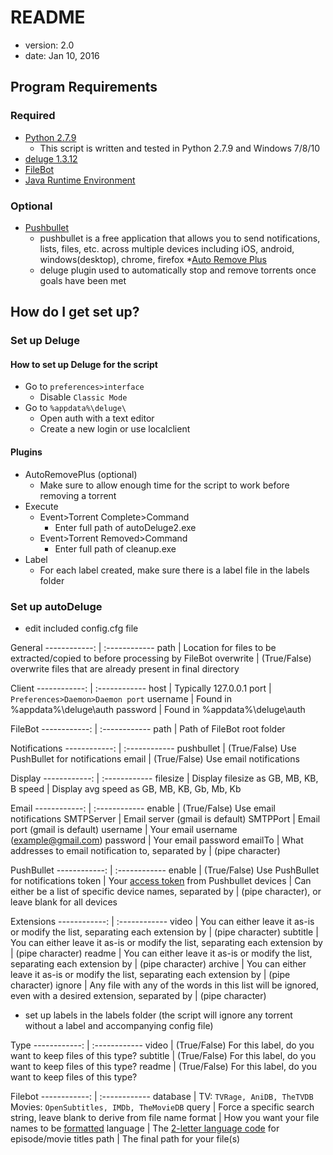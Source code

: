 # README

* version: 2.0
* date: Jan 10, 2016

## Program Requirements
### Required
* [Python 2.7.9](https://www.python.org/downloads/)
	* This script is written and tested in Python 2.7.9 and Windows 7/8/10
* [deluge 1.3.12](http://dev.deluge-torrent.org/wiki/Download)
* [FileBot](http://www.filebot.net/#download)
* [Java Runtime Environment](https://java.com/en/download/manual.jsp)
### Optional
* [Pushbullet](https://www.pushbullet.com/)
	* pushbullet is a free application that allows you to send notifications, lists, files, etc. 
	across multiple devices including iOS, android, windows(desktop), chrome, firefox
*[Auto Remove Plus](http://forum.deluge-torrent.org/viewtopic.php?f=9&t=47243)
	* deluge plugin used to automatically stop and remove torrents once goals have been met

## How do I get set up?

### Set up Deluge
#### How to set up Deluge for the script
* Go to `preferences>interface`
	* Disable `Classic Mode`
* Go to `%appdata%\deluge\`
	* Open auth with a text editor
	* Create a new login or use localclient
#### Plugins
* AutoRemovePlus (optional)
	* Make sure to allow enough time for the script to work before removing a torrent
* Execute
	* Event>Torrent Complete>Command
		* Enter full path of autoDeluge2.exe
	* Event>Torrent Removed>Command
		* Enter full path of cleanup.exe
* Label
	* For each label created, make sure there is a label file in the labels folder

### Set up autoDeluge
* edit included config.cfg file

General
------------: | :------------
path          | Location for files to be extracted/copied to before processing by FileBot
overwrite     | (True/False) overwrite files that are already present in final directory

Client
------------: | :------------
host          | Typically 127.0.0.1
port          | `Preferences>Daemon>Daemon port`
username      | Found in %appdata%\deluge\auth
password      | Found in %appdata%\deluge\auth

FileBot
------------: | :------------
path          | Path of FileBot root folder

Notifications
------------: | :------------
pushbullet    | (True/False) Use PushBullet for notifications
email         | (True/False) Use email notifications

Display
------------: | :------------
filesize      | Display filesize as GB, MB, KB, B
speed         | Display avg speed as GB, MB, KB, Gb, Mb, Kb

Email
------------: | :------------
enable        | (True/False) Use email notifications
SMTPServer    | Email server (gmail is default)
SMTPPort      | Email port (gmail is default)
username      | Your email username (example@gmail.com)
password      | Your email password
emailTo       | What addresses to email notification to, separated by | (pipe character)

PushBullet
------------: | :------------
enable        | (True/False) Use PushBullet for notifications
token         | Your [access token](https://www.pushbullet.com/account) from Pushbullet
devices       | Can either be a list of specific device names, separated by | (pipe character), or leave blank for all devices

Extensions
------------: | :------------
video         | You can either leave it as-is or modify the list, separating each extension by | (pipe character)
subtitle      | You can either leave it as-is or modify the list, separating each extension by | (pipe character)
readme        | You can either leave it as-is or modify the list, separating each extension by | (pipe character)
archive       | You can either leave it as-is or modify the list, separating each extension by | (pipe character)
ignore        | Any file with any of the words in this list will be ignored, even with a desired extension, separated by  | (pipe character)

* set up labels in the labels folder (the script will ignore any torrent without a label and accompanying config file)

Type
------------: | :------------
video         | (True/False) For this label, do you want to keep files of this type?
subtitle      | (True/False) For this label, do you want to keep files of this type?
readme        | (True/False) For this label, do you want to keep files of this type?

Filebot
------------: | :------------
database      | TV: `TVRage, AniDB, TheTVDB` Movies: `OpenSubtitles, IMDb, TheMovieDB`
query         | Force a specific search string, leave blank to derive from file name
format        | How you want your file names to be [formatted](http://www.filebot.net/naming.html)
language      | The [2-letter language code](http://en.wikipedia.org/wiki/List_of_ISO_639-1_codes) for episode/movie titles 
path          | The final path for your file(s)